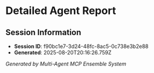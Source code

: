 # Detailed Agent Report

## Session Information
- **Session ID**: f90bc1e7-3d24-48fc-8ac5-0c738e3b2e88
- **Generated**: 2025-08-20T20:16:26.759Z



*Generated by Multi-Agent MCP Ensemble System*
